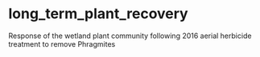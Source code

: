 # long_term_plant_recovery
Response of the wetland plant community following 2016 aerial herbicide treatment to remove Phragmites
